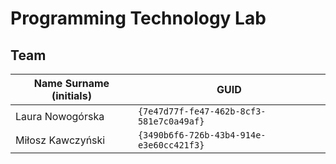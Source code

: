 # Programming Technology Lab

## Team

| Name Surname (initials) | GUID                                     |
| ----------------------- | ---------------------------------------- |
| Laura Nowogórska        | `{7e47d77f-fe47-462b-8cf3-581e7c0a49af}` |
| Miłosz Kawczyński       | `{3490b6f6-726b-43b4-914e-e3e60cc421f3}` |

